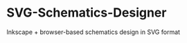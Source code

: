 SVG-Schematics-Designer
=======================

Inkscape + browser-based schematics design in SVG format
